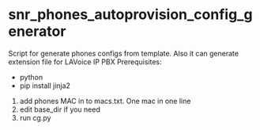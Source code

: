 # snr_phones_autoprovision_config_generator
Script for generate phones configs from template. Also it can generate extension file for LAVoice IP PBX
Prerequisites:
- python
- pip install jinja2

1. add phones MAC in to macs.txt. One mac in one line
2. edit base_dir if you need
3. run cg.py
